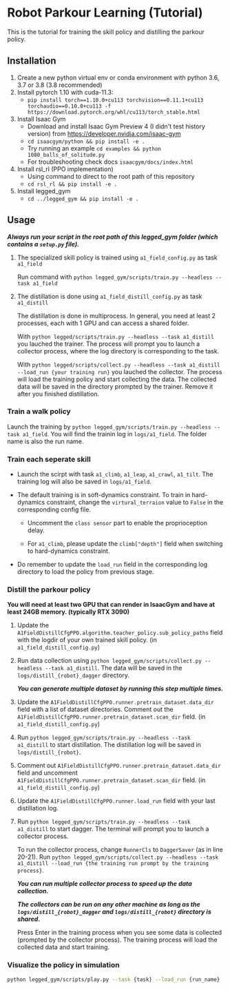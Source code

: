 # Robot Parkour Learning (Tutorial) #
This is the tutorial for training the skill policy and distilling the parkour policy.

## Installation ##
1. Create a new python virtual env or conda environment with python 3.6, 3.7 or 3.8 (3.8 recommended)
2. Install pytorch 1.10 with cuda-11.3:
    - `pip install torch==1.10.0+cu113 torchvision==0.11.1+cu113 torchaudio==0.10.0+cu113 -f https://download.pytorch.org/whl/cu113/torch_stable.html`
3. Install Isaac Gym
   - Download and install Isaac Gym Preview 4 (I didn't test history version) from https://developer.nvidia.com/isaac-gym
   - `cd isaacgym/python && pip install -e .`
   - Try running an example `cd examples && python 1080_balls_of_solitude.py`
   - For troubleshooting check docs `isaacgym/docs/index.html`
4. Install rsl_rl (PPO implementation)
   - Using command to direct to the root path of this repository
   - `cd rsl_rl && pip install -e .` 
5. Install legged_gym
   - `cd ../legged_gym && pip install -e .`

## Usage ##
***Always run your script in the root path of this legged_gym folder (which contains a `setup.py` file).***

1. The specialized skill policy is trained using `a1_field_config.py` as task `a1_field`

    Run command with `python legged_gym/scripts/train.py --headless --task a1_field`
    
2. The distillation is done using `a1_field_distill_config.py` as task `a1_distill`

    The distillation is done in multiprocess. In general, you need at least 2 processes, each with 1 GPU and can access a shared folder.

    With `python legged/scripts/train.py --headless --task a1_distill` you lauched the trainer. The process will prompt you to launch a collector process, where the log directory is corresponding to the task.

    With `python legged/scripts/collect.py --headless --task a1_distill --load_run {your training run}` you lauched the collector. The process will load the training policy and start collecting the data. The collected data will be saved in the directory prompted by the trainer. Remove it after you finished distillation.

### Train a walk policy ###

Launch the training by `python legged_gym/scripts/train.py --headless --task a1_field`. You will find the trainin log in `logs/a1_field`. The folder name is also the run name.

### Train each seperate skill ###

- Launch the scirpt with task `a1_climb`, `a1_leap`, `a1_crawl`, `a1_tilt`. The training log will also be saved in `logs/a1_field`.

- The default training is in soft-dynamics constraint. To train in hard-dynamics constraint, change the `virtural_terraion` value to `False` in the corresponding config file.

    - Uncomment the `class sensor` part to enable the proprioception delay.

    - For `a1_climb`, please update the `climb["depth"]` field when switching to hard-dynamics constraint.

- Do remember to update the `load_run` field in the corresponding log directory to load the policy from previous stage.

### Distill the parkour policy ###

**You will need at least two GPU that can render in IsaacGym and have at least 24GB memory. (typically RTX 3090)**

1. Update the `A1FieldDistillCfgPPO.algorithm.teacher_policy.sub_policy_paths` field with the logdir of your own trained skill policy. (in `a1_field_distill_config.py`)

2. Run data collection using `python legged_gym/scripts/collect.py --headless --task a1_distill`. The data will be saved in the `logs/distill_{robot}_dagger` directory.

    ***You can generate multiple dataset by running this step multiple times.***

3. Update the `A1FieldDistillCfgPPO.runner.pretrain_dataset.data_dir` field with a list of dataset directories. Comment out the `A1FieldDistillCfgPPO.runner.pretrain_dataset.scan_dir` field. (in `a1_field_distill_config.py`)

4. Run `python legged_gym/scripts/train.py --headless --task a1_distill` to start distillation. The distillation log will be saved in `logs/distill_{robot}`.

5. Comment out `A1FieldDistillCfgPPO.runner.pretrain_dataset.data_dir` field and uncomment `A1FieldDistillCfgPPO.runner.pretrain_dataset.scan_dir` field. (in `a1_field_distill_config.py`)

6. Update the `A1FieldDistillCfgPPO.runner.load_run` field with your last distillation log.

7. Run `python legged_gym/scripts/train.py --headless --task a1_distill` to start dagger. The terminal will prompt you to launch a collector process.

    To run the collector process, change `RunnerCls` to `DaggerSaver` (as in line 20-21). Run `python legged_gym/scripts/collect.py --headless --task a1_distill --load_run {the training run prompt by the training process}`.

    ***You can run multiple collector process to speed up the data collection.***

    ***The collectors can be run on any other machine as long as the `logs/distill_{robot}_dagger` and `logs/distill_{robot}` directory is shared.***

    Press Enter in the training process when you see some data is collected (prompted by the collector process). The training process will load the collected data and start training.

### Visualize the policy in simulation ###

```bash
python legged_gym/scripts/play.py --task {task} --load_run {run_name}
```
